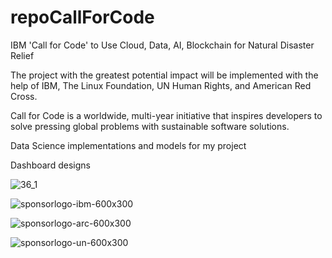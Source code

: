 # repoCallForCode

IBM  'Call for Code' to Use Cloud, Data, AI, Blockchain for Natural Disaster Relief

The project with the greatest potential impact will be implemented with the help of IBM, The Linux Foundation, UN Human Rights, and American Red Cross.

Call for Code is a worldwide, multi-year initiative that inspires developers to solve pressing global problems with sustainable software solutions.



Data Science implementations and models for my project

Dashboard designs



![36_1](https://user-images.githubusercontent.com/30608533/45514573-57cc4f00-b7ae-11e8-821e-22d2fd65457d.jpg)

![sponsorlogo-ibm-600x300](https://user-images.githubusercontent.com/30608533/45515814-f0180300-b7b1-11e8-917d-5b18fc28c7c1.png)

![sponsorlogo-arc-600x300](https://user-images.githubusercontent.com/30608533/45515837-045c0000-b7b2-11e8-9f98-2996db6a643a.png)

![sponsorlogo-un-600x300](https://user-images.githubusercontent.com/30608533/45515845-0a51e100-b7b2-11e8-859a-66c048dbb2f8.png)

